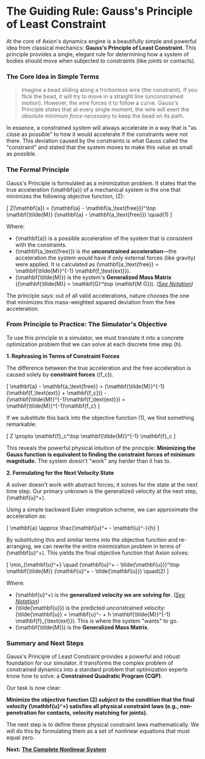 # The Guiding Rule: Gauss's Principle of Least Constraint

At the core of Axion's dynamics engine is a beautifully simple and powerful idea from classical mechanics: **Gauss's Principle of Least Constraint**. This principle provides a single, elegant rule for determining how a system of bodies should move when subjected to constraints (like joints or contacts).

### The Core Idea in Simple Terms

> Imagine a bead sliding along a frictionless wire (the constraint). If you flick the bead, it will try to move in a straight line (unconstrained motion). However, the wire forces it to follow a curve. Gauss's Principle states that at every single moment, the wire will exert the *absolute minimum force necessary* to keep the bead on its path.

In essence, a constrained system will always accelerate in a way that is "as close as possible" to how it would accelerate if the constraints were not there. This deviation caused by the constraints is what Gauss called the "constraint" and stated that the system moves to make this value as small as possible.

### The Formal Principle

Gauss's Principle is formulated as a minimization problem. It states that the true acceleration \(\mathbf{a}\) of a mechanical system is the one that minimizes the following objective function, \(Z\):

\[
Z(\mathbf{a}) = (\mathbf{a} - \mathbf{a_\text{free}})^\top \mathbf{\tilde{M}} (\mathbf{a} - \mathbf{a_\text{free}}) \quad(1)
\]

Where:

* \(\mathbf{a}\) is a possible acceleration of the system that is consistent with the constraints.
* \(\mathbf{a_\text{free}}\) is the **unconstrained acceleration**—the acceleration the system *would* have if only external forces (like gravity) were applied. It is calculated as \(\mathbf{a_\text{free}} = \mathbf{\tilde{M}}^{-1} \mathbf{f_\text{ext}}\).
* \(\mathbf{\tilde{M}}\) is the system's **Generalized Mass Matrix** (\(\mathbf{\tilde{M}} = \mathbf{G}^\top \mathbf{M G}\)). *([See Notation](./notation.md#system-matrices-and-parameters))*

The principle says: out of all valid accelerations, nature chooses the one that minimizes this mass-weighted squared deviation from the free acceleration.

### From Principle to Practice: The Simulator's Objective

To use this principle in a simulator, we must translate it into a concrete optimization problem that we can solve at each discrete time step \(h\).

**1. Rephrasing in Terms of Constraint Forces**

The difference between the true acceleration and the free acceleration is caused solely by **constraint forces** (\(f_c\)).

\[
\mathbf{a} - \mathbf{a_\text{free}} = (\mathbf{\tilde{M}}^{-1}(\mathbf{f_\text{ext}} + \mathbf{f_c})) - (\mathbf{\tilde{M}}^{-1}\mathbf{f_\text{ext}}) = \mathbf{\tilde{M}}^{-1}\mathbf{f_c}
\]

If we substitute this back into the objective function (1), we find something remarkable:

\[
Z \propto \mathbf{f}_c^\top \mathbf{\tilde{M}}^{-1} \mathbf{f}_c
\]

This reveals the powerful physical intuition of the principle: **Minimizing the Gauss function is equivalent to finding the constraint forces of minimum magnitude.** The system doesn't "work" any harder than it has to.

**2. Formulating for the Next Velocity State**

A solver doesn't work with abstract forces; it solves for the state at the next time step. Our primary unknown is the generalized velocity at the next step, \(\mathbf{u}^+\).

Using a simple backward Euler integration scheme, we can approximate the acceleration as:

\[
    \mathbf{a} \approx \frac{\mathbf{u}^+ - \mathbf{u}^-}{h}
\]

By substituting this and similar terms into the objective function and re-arranging, we can rewrite the entire minimization problem in terms of \(\mathbf{u}^+\). This yields the final objective function that Axion solves:

\[
\min_{\mathbf{u}^+} \quad (\mathbf{u}^+ - \tilde{\mathbf{u}})^\top \mathbf{\tilde{M}} (\mathbf{u}^+ - \tilde{\mathbf{u}}) \quad(2)
\]

Where:

* \(\mathbf{u}^+\) is the **generalized velocity we are solving for**. *([See Notation](./notation.md#state-vectors-and-their-components))*
* \(\tilde{\mathbf{u}}\) is the predicted unconstrained velocity: \(\tilde{\mathbf{u}} = \mathbf{u}^- + h \mathbf{\tilde{M}}^{-1} \mathbf{f}_{\text{ext}}\). This is where the system "wants" to go.
* \(\mathbf{\tilde{M}}\) is the **Generalized Mass Matrix**.

### Summary and Next Steps

Gauss's Principle of Least Constraint provides a powerful and robust foundation for our simulator. It transforms the complex problem of constrained dynamics into a standard problem that optimization experts know how to solve: a **Constrained Quadratic Program (CQP)**.

Our task is now clear:

**Minimize the objective function (2) *subject to* the condition that the final velocity \(\mathbf{u}^+\) satisfies all physical constraint laws (e.g., non-penetration for contacts, velocity matching for joints).**

The next step is to define these physical constraint laws mathematically. We will do this by formulating them as a set of nonlinear equations that must equal zero.

**Next: [The Complete Nonlinear System](./non-linear-system.md)**
